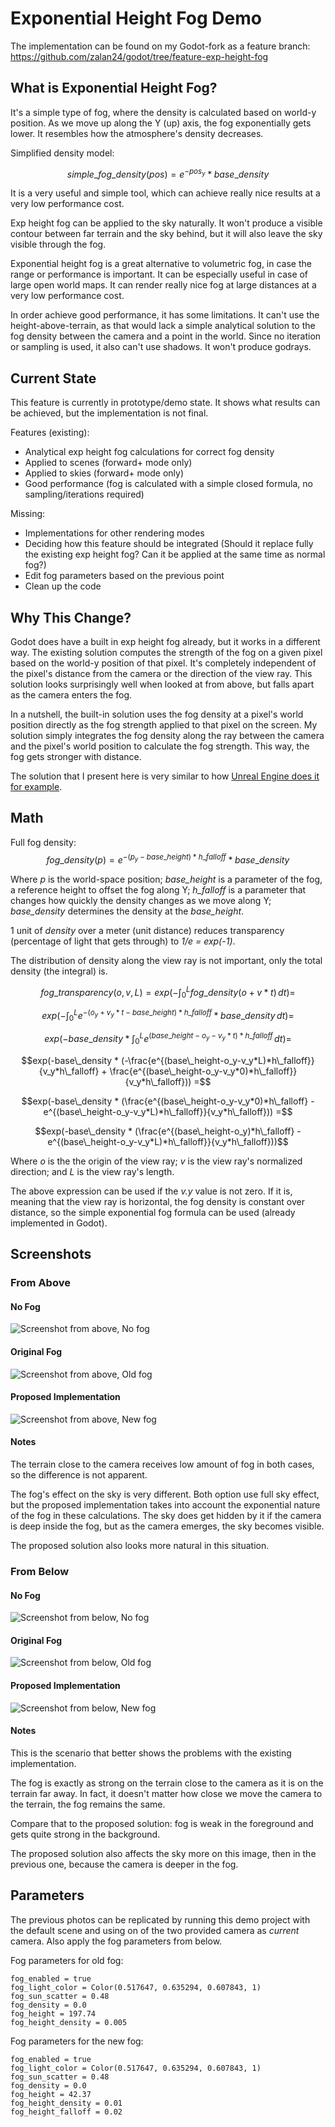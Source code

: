 # Exponential Height Fog Demo

The implementation can be found on my Godot-fork as a feature branch: https://github.com/zalan24/godot/tree/feature-exp-height-fog

## What is Exponential Height Fog?

It's a simple type of fog, where the density is calculated based on world-y position. As we move up along the Y (up) axis, the fog exponentially gets lower. It resembles how the atmosphere's density decreases.

Simplified density model:
```math
simple\_fog\_density\left(pos\right) = e^{-pos_y}*base\_density
```

It is a very useful and simple tool, which can achieve really nice results at a very low performance cost.

Exp height fog can be applied to the sky naturally. It won't produce a visible contour between far terrain and the sky behind, but it will also leave the sky visible through the fog.

Exponential height fog is a great alternative to volumetric fog, in case the range or performance is important. It can be especially useful in case of large open world maps. It can render really nice fog at large distances at a very low performance cost.

In order achieve good performance, it has some limitations. It can't use the height-above-terrain, as that would lack a simple analytical solution to the fog density between the camera and a point in the world. Since no iteration or sampling is used, it also can't use shadows. It won't produce godrays.

## Current State

This feature is currently in prototype/demo state. It shows what results can be achieved, but the implementation is not final.

Features (existing):
* Analytical exp height fog calculations for correct fog density
* Applied to scenes (forward+ mode only)
* Applied to skies (forward+ mode only)
* Good performance (fog is calculated with a simple closed formula, no sampling/iterations required)

Missing:
* Implementations for other rendering modes
* Deciding how this feature should be integrated (Should it replace fully the existing exp height fog? Can it be applied at the same time as normal fog?)
* Edit fog parameters based on the previous point
* Clean up the code

## Why This Change?

Godot does have a built in exp height fog already, but it works in a different way. The existing solution computes the strength of the fog on a given pixel based on the world-y position of that pixel. It's completely independent of the pixel's distance from the camera or the direction of the view ray. This solution looks surprisingly well when looked at from above, but falls apart as the camera enters the fog.

In a nutshell, the built-in solution uses the fog density at a pixel's world position directly as the fog strength applied to that pixel on the screen. My solution simply integrates the fog density along the ray between the camera and the pixel's world position to calculate the fog strength. This way, the fog gets stronger with distance.

The solution that I present here is very similar to how [Unreal Engine does it for example](https://dev.epicgames.com/documentation/en-us/unreal-engine/exponential-height-fog-user-guide?application_version=4.27).

## Math

Full fog density:
$$fog\_density\left(p\right) = e^{-(p_y-base\_height)*h\_falloff}*base\_density$$

Where *p* is the world-space position; *base_height* is a parameter of the fog, a reference height to offset the fog along Y; *h_falloff* is a parameter that changes how quickly the density changes as we move along Y; *base_density* determines the density at the *base_height*.

1 unit of *density* over a meter (unit distance) reduces transparency (percentage of light that gets through) to *1/e = exp(-1)*.

The distribution of density along the view ray is not important, only the total density (the integral) is.

```math
fog\_transparency(o, v, L) = exp(-\int_0^L fog\_density\left(o+v*t\right) \,dt) =
```
```math
exp(-\int_0^L e^{-(o_y+v_y*t-base\_height)*h\_falloff}*base\_density \,dt) =
```
```math
exp(-base\_density * \int_0^L e^{(base\_height-o_y-v_y*t)*h\_falloff} \,dt) =
```
```math
exp(-base\_density * (-\frac{e^{(base\_height-o_y-v_y*L)*h\_falloff}}{v_y*h\_falloff} + \frac{e^{(base\_height-o_y-v_y*0)*h\_falloff}}{v_y*h\_falloff})) =
```
```math
exp(-base\_density * (\frac{e^{(base\_height-o_y-v_y*0)*h\_falloff} - e^{(base\_height-o_y-v_y*L)*h\_falloff}}{v_y*h\_falloff})) =
```
```math
exp(-base\_density * (\frac{e^{(base\_height-o_y)*h\_falloff} - e^{(base\_height-o_y-v_y*L)*h\_falloff}}{v_y*h\_falloff}))
```

Where *o* is the the origin of the view ray; *v* is the view ray's normalized direction; and *L* is the view ray's length.

The above expression can be used if the *v.y* value is not zero. If it is, meaning that the view ray is horizontal, the fog density is constant over distance, so the simple exponential fog formula can be used (already implemented in Godot).

## Screenshots

### From Above

#### No Fog
![Screenshot from above, No fog](screenshots/no_fog.webp)
#### Original Fog
![Screenshot from above, Old fog](screenshots/old_fog.webp)
#### Proposed Implementation
![Screenshot from above, New fog](screenshots/new_fog.webp)

#### Notes

The terrain close to the camera receives low amount of fog in both cases, so the difference is not apparent.

The fog's effect on the sky is very different. Both option use full sky effect, but the proposed implementation takes into account the exponential nature of the fog in these calculations. The sky does get hidden by it if the camera is deep inside the fog, but as the camera emerges, the sky becomes visible.

The proposed solution also looks more natural in this situation.

### From Below

#### No Fog
![Screenshot from below, No fog](screenshots/low_no_fog.webp)
#### Original Fog
![Screenshot from below, Old fog](screenshots/low_old_fog.webp)
#### Proposed Implementation
![Screenshot from below, New fog](screenshots/low_new_fog.webp)

#### Notes

This is the scenario that better shows the problems with the existing implementation.

The fog is exactly as strong on the terrain close to the camera as it is on the terrain far away. In fact, it doesn't matter how close we move the camera to the terrain, the fog remains the same.

Compare that to the proposed solution: fog is weak in the foreground and gets quite strong in the background.

The proposed solution also affects the sky more on this image, then in the previous one, because the camera is deeper in the fog.

## Parameters

The previous photos can be replicated by running this demo project with the default scene and using on of the two provided camera as *current* camera. Also apply the fog parameters from below.

Fog parameters for old fog:
```
fog_enabled = true
fog_light_color = Color(0.517647, 0.635294, 0.607843, 1)
fog_sun_scatter = 0.48
fog_density = 0.0
fog_height = 197.74
fog_height_density = 0.005
```

Fog parameters for the new fog:
```
fog_enabled = true
fog_light_color = Color(0.517647, 0.635294, 0.607843, 1)
fog_sun_scatter = 0.48
fog_density = 0.0
fog_height = 42.37
fog_height_density = 0.01
fog_height_falloff = 0.02
```